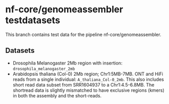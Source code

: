 # nf-core/genomeassembler testdatasets

This branch contains test data for the pipeline nf-core/genomeassembler.

## Datasets

- Drosophila Melanogaster 2Mb region with insertion: `drosophila_melanogaster_2mb`
- Arabidopsis thaliana (Col-0) 2Mb region; Chr1:5MB-7MB. ONT and HiFi reads from a single individual: `A_thaliana_Col-0_2mb`. This also includes short read data subset from SRR1604937 to a Chr1:4.5-6.8MB. The shortread data is slightly mismatched to have exclusive regions (kmers) in both the assembly and the short-reads.
